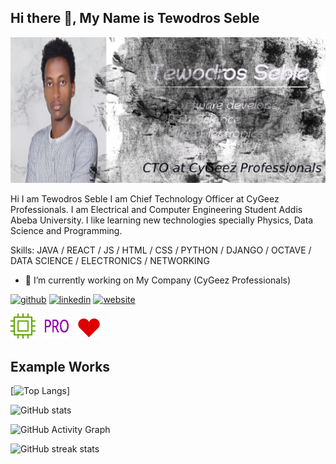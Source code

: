 ## Hi there 👋, My Name is Tewodros Seble
![](https://github.com/tewodrosseble/tewodrosseble/blob/main/banner1.png)

Hi I am Tewodros Seble I am Chief Technology Officer at CyGeez Professionals. I am Electrical and Computer Engineering Student Addis Abeba University. I like learning new technologies  specially Physics, Data Science and Programming.

Skills: JAVA / REACT / JS / HTML / CSS / PYTHON / DJANGO / OCTAVE / DATA SCIENCE / ELECTRONICS / NETWORKING

- 🔭 I’m currently working on My Company (CyGeez Professionals) 


[<img src='https://cdn.jsdelivr.net/npm/simple-icons@3.0.1/icons/github.svg' alt='github' height='40'>](https://github.com/tewodrosseble)  [<img src='https://cdn.jsdelivr.net/npm/simple-icons@3.0.1/icons/linkedin.svg' alt='linkedin' height='40'>](https://www.linkedin.com/in/tewodrosseble/)  [<img src='https://cdn.jsdelivr.net/npm/simple-icons@3.0.1/icons/icloud.svg' alt='website' height='40'>](wwww.cygeez.com)  

<a href='https://docs.github.com/en/developers'><img src='https://raw.githubusercontent.com/acervenky/animated-github-badges/master/assets/devbadge.gif' width='40' height='40'></a> <a href='https://github.com/pricing'><img src='https://raw.githubusercontent.com/acervenky/animated-github-badges/master/assets/pro.gif' width='40' height='40'></a> <a href='https://docs.github.com/en/github/supporting-the-open-source-community-with-github-sponsors'><img src='https://raw.githubusercontent.com/acervenky/animated-github-badges/master/assets/sponsorbadge.gif' width='35' height='35'></a> 

## Example Works


[![Top Langs](https://github-readme-stats.vercel.app/api/top-langs/?username=tewodrosseble)]

![GitHub stats](https://github-readme-stats.vercel.app/api?username=tewodrosseble&show_icons=true)  

![GitHub Activity Graph](https://activity-graph.herokuapp.com/graph?username=tewodrosseble)  

![GitHub streak stats](https://github-readme-streak-stats.herokuapp.com/?user=tewodrosseble)  


